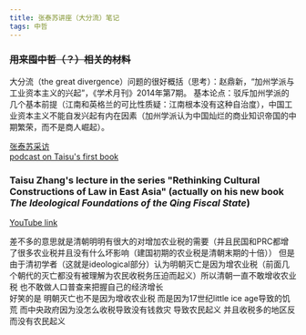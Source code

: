 ```yaml
---
title: 张泰苏讲座（大分流）笔记
tags: 中哲
---
```


### ~~用来囤中哲（？）相关的材料~~ 

<!--more-->

大分流（the great divergence）问题的很好概括（思考）：赵鼎新，“加州学派与工业资本主义的兴起”，《学术月刊》2014年第7期。
基本论点：驳斥加州学派的几个基本前提（江南和英格兰的可比性质疑：江南根本没有这种自治度），中国工业资本主义不能自发兴起有内在因素（加州学派认为中国灿烂的商业知识帝国的中期繁荣，而不是商人崛起）。  

[张泰苏采访](https://www.chineseinla.com/f/page_viewtopic/t_1746402.html)  
[podcast on Taisu's first book](https://newbooksnetwork.com/taisu-zhang-the-laws-and-economics-of-confucianism-kinship-property-in-preindustrial-china-and-england-cambridge-up-2017)

### Taisu Zhang's lecture in the series "Rethinking Cultural Constructions of Law in East Asia" (actually on his new book *The Ideological Foundations of the Qing Fiscal State*)
[YouTube link](https://www.youtube.com/watch?v=fjs46g1IDN8&t=6898s)  

差不多的意思就是清朝明明有很大的对增加农业税的需要（并且民国和PRC都增了很多农业税并且没有什么坏影响（建国初期的农业税是清朝末期的十倍）） 但是由于清初学者（这就是ideological部分）认为明朝灭亡是因为增农业税（前面几个朝代的灭亡都没有被理解为农民收税务压迫而起义）所以清朝一直不敢增收农业税 也不敢做人口普查来把握自己的经济增长  
好笑的是 明朝灭亡也不是因为增收农业税 而是因为17世纪little ice age导致的饥荒 而中央政府因为没怎么收税导致没有钱救灾 导致农民起义 并且收税多的地区反而没有农民起义  

